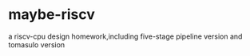 # maybe-riscv
a riscv-cpu design homework,including five-stage pipeline version and tomasulo version
